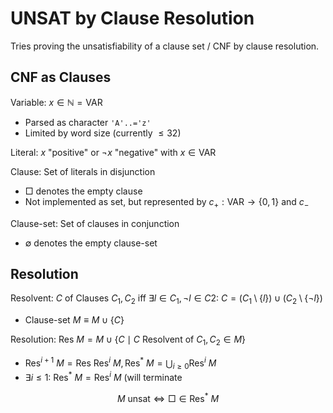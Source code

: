 # UNSAT by Clause Resolution

Tries proving the unsatisfiability of a clause set / CNF
by clause resolution.

## CNF as Clauses

Variable: $x \in \mathbb{N} = \text{VAR}$
  - Parsed as character `'A'..='z'`
  - Limited by word size (currently $\leq 32$)

Literal: $x$ "positive" or $\neg x$ "negative" with $x \in \text{VAR}$

Clause: Set of literals in disjunction
  - $\Box$ denotes the empty clause
  - Not implemented as set, but represented
    by $c_+: \text{VAR} \rightarrow \lbrace 0, 1 \rbrace$
    and $c_-$

Clause-set: Set of clauses in conjunction
  - $\emptyset$ denotes the empty clause-set

## Resolution

Resolvent: $C$ of Clauses $C_1, C_2$ iff $\exists l \in C_1, \neg l \in C2:\ C = (C_1 \setminus \lbrace l \rbrace) \cup (C_2 \setminus \lbrace \neg l \rbrace)$
  - Clause-set $M \equiv M \cup \lbrace C \rbrace$

Resolution: $\text{Res}\ M = M \cup \lbrace C \mid C\ \text{Resolvent of}\ C_1, C_2 \in M \rbrace$
  - $\text{Res}^{i + 1}\ M = \text{Res}\ \text{Res}^i\ M, \text{Res}^*\ M = \bigcup_{i \geq 0} \text{Res}^i\ M$
  - $\exists i \leq 1:\ \text{Res}^*\ M = \text{Res}^i\ M$ (will terminate

$$M\ \text{unsat} \Leftrightarrow \Box \in \text{Res}^*\ M$$